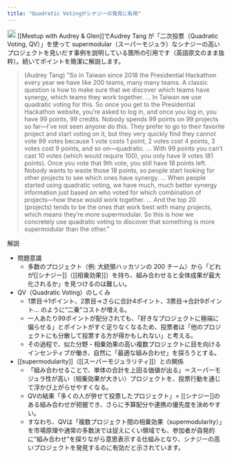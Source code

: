 ```yaml
---
title: "Quadratic Votingがシナジーの発見に有用"
---
```


<img src='https://scrapbox.io/api/pages/nishio/o1 Pro/icon' alt='o1 Pro.icon' height="19.5"/>
[[Meetup with Audrey & Glen]]でAudrey Tang が「二次投票（Quadratic Voting, QV）」を使って supermodular（スーパーモジュラ）なシナジーの高いプロジェクトを見いだす事例を説明している箇所の引用です（英語原文のまま抜粋）。続いてポイントを簡潔に解説します。

> (Audrey Tang)
>  "So in Taiwan since 2018 the Presidential Hackathon every year we have like 200 teams, many many teams. A classic question is how to make sure that we discover which teams have synergy, which teams they work together. ... In Taiwan we use quadratic voting for this. So once you get to the Presidential Hackathon website, you’re asked to log in, and once you log in, you have 99 points, 99 credits.
>  Nobody spends 99 points on 99 projects so far—I’ve not seen anyone do this. They prefer to go to their favorite project and start voting on it, but they very quickly find they cannot vote 99 votes because 1 vote costs 1 point, 2 votes cost 4 points, 3 votes cost 9 points, and so on—quadratic. ... With 99 points you can’t cast 10 votes (which would require 100), you only have 9 votes (81 points). Once you vote that 9th vote, you still have 18 points left. Nobody wants to waste those 18 points, so people start looking for other projects to see which ones have synergy. ... When people started using quadratic voting, we have much, much better synergy information just based on who voted for which combination of projects—how these would work together.
>  ... And the top 20 (projects) tends to be the ones that work best with many projects, which means they’re more supermodular. So this is how we concretely use quadratic voting to discover that something is more supermodular than the other."

解説
- 問題意識
    - 多数のプロジェクト（例: 大統領ハッカソンの 200 チーム）から「どれが[[シナジー]]（[[相乗効果]]）を持ち、組み合わせると全体成果が最大化されるか」を見つけるのは難しい。
- QV（Quadratic Voting）のしくみ
    - 1票目→1ポイント、2票目→さらに合計4ポイント、3票目→合計9ポイント… のように“二乗”コストが増える。
    - 一人あたり99ポイントが配分されても、「好きなプロジェクトに極端に偏らせる」とポイントがすぐ足りなくなるため、投票者は「他のプロジェクトにも分散して投票する方が得かもしれない」と考える。
    - その過程で、似た分野・相乗効果の高い複数プロジェクトに目を向けるインセンティブが働き、自然に「最適な組み合わせ」を探ろうとする。
- [[supermodularity]]（[[スーパーモジュラリティ]]）との関係
    - 「組み合わせることで、単体の合計を上回る価値が出る」＝スーパーモジュラ性が高い（相乗効果が大きい）プロジェクトを、投票行動を通じて浮かび上がらせやすくなる。
    - QVの結果「多くの人が併せて投票したプロジェクト」= [[シナジー]]のある組み合わせが把握でき、さらに予算配分や連携の優先度を決めやすい。
    - すなわち、QVは「複数プロジェクト間の相乗効果（supermodularity）」を市場原理や通常の多数決では捉えにくい領域でも、参加者が自発的に“組み合わせ”を探りながら意思表示する仕組みとなり、シナジーの高いプロジェクトを発見するのに有効だと示されています。
